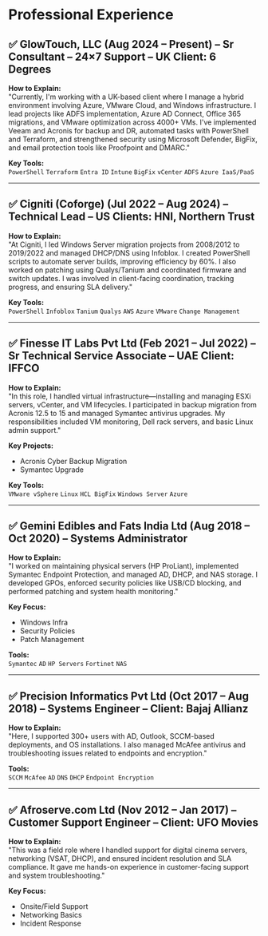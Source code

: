 # Professional Experience

## ✅ GlowTouch, LLC (Aug 2024 – Present) – Sr Consultant – 24×7 Support – UK Client: 6 Degrees  
**How to Explain:**  
"Currently, I'm working with a UK-based client where I manage a hybrid environment involving Azure, VMware Cloud, and Windows infrastructure. I lead projects like ADFS implementation, Azure AD Connect, Office 365 migrations, and VMware optimization across 4000+ VMs. I've implemented Veeam and Acronis for backup and DR, automated tasks with PowerShell and Terraform, and strengthened security using Microsoft Defender, BigFix, and email protection tools like Proofpoint and DMARC."  

**Key Tools:**  
`PowerShell` `Terraform` `Entra ID` `Intune` `BigFix` `vCenter` `ADFS` `Azure IaaS/PaaS`  

---

## ✅ Cigniti (Coforge) (Jul 2022 – Aug 2024) – Technical Lead – US Clients: HNI, Northern Trust  
**How to Explain:**  
"At Cigniti, I led Windows Server migration projects from 2008/2012 to 2019/2022 and managed DHCP/DNS using Infoblox. I created PowerShell scripts to automate server builds, improving efficiency by 60%. I also worked on patching using Qualys/Tanium and coordinated firmware and switch updates. I was involved in client-facing coordination, tracking progress, and ensuring SLA delivery."  

**Key Tools:**  
`PowerShell` `Infoblox` `Tanium` `Qualys` `AWS` `Azure` `VMware` `Change Management`  

---

## ✅ Finesse IT Labs Pvt Ltd (Feb 2021 – Jul 2022) – Sr Technical Service Associate – UAE Client: IFFCO  
**How to Explain:**  
"In this role, I handled virtual infrastructure—installing and managing ESXi servers, vCenter, and VM lifecycles. I participated in backup migration from Acronis 12.5 to 15 and managed Symantec antivirus upgrades. My responsibilities included VM monitoring, Dell rack servers, and basic Linux admin support."  

**Key Projects:**  
- Acronis Cyber Backup Migration  
- Symantec Upgrade  

**Key Tools:**  
`VMware vSphere` `Linux` `HCL BigFix` `Windows Server` `Azure`  

---

## ✅ Gemini Edibles and Fats India Ltd (Aug 2018 – Oct 2020) – Systems Administrator  
**How to Explain:**  
"I worked on maintaining physical servers (HP ProLiant), implemented Symantec Endpoint Protection, and managed AD, DHCP, and NAS storage. I developed GPOs, enforced security policies like USB/CD blocking, and performed patching and system health monitoring."  

**Key Focus:**  
- Windows Infra  
- Security Policies  
- Patch Management  

**Tools:**  
`Symantec` `AD` `HP Servers` `Fortinet` `NAS`  

---

## ✅ Precision Informatics Pvt Ltd (Oct 2017 – Aug 2018) – Systems Engineer – Client: Bajaj Allianz  
**How to Explain:**  
"Here, I supported 300+ users with AD, Outlook, SCCM-based deployments, and OS installations. I also managed McAfee antivirus and troubleshooting issues related to endpoints and encryption."  

**Tools:**  
`SCCM` `McAfee` `AD` `DNS` `DHCP` `Endpoint Encryption`  

---

## ✅ Afroserve.com Ltd (Nov 2012 – Jan 2017) – Customer Support Engineer – Client: UFO Movies  
**How to Explain:**  
"This was a field role where I handled support for digital cinema servers, networking (VSAT, DHCP), and ensured incident resolution and SLA compliance. It gave me hands-on experience in customer-facing support and system troubleshooting."  

**Key Focus:**  
- Onsite/Field Support  
- Networking Basics  
- Incident Response  
